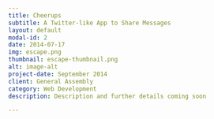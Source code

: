 ```yaml
---
title: Cheerups
subtitle: A Twitter-like App to Share Messages
layout: default
modal-id: 2
date: 2014-07-17
img: escape.png
thumbnail: escape-thumbnail.png
alt: image-alt
project-date: September 2014
client: General Assembly
category: Web Development
description: Description and further details coming soon

---
```

